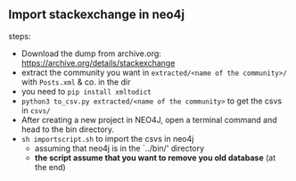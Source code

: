 ## Import stackexchange in neo4j

steps:

- Download the dump from archive.org: https://archive.org/details/stackexchange
- extract the community you want in `extracted/<name of the community>/` with `Posts.xml` & co. in the dir
- you need to `pip install xmltodict`
- `python3 to_csv.py extracted/<name of the community>` to get the csvs in `csvs/`
- After creating a new project in NEO4J, open a terminal command and head to the bin directory. 
- `sh importscript.sh` to import the csvs in neo4j
   - assuming that neo4j is in the `../bin/' directory
   - **the script assume that you want to remove you old database** (at the end)

